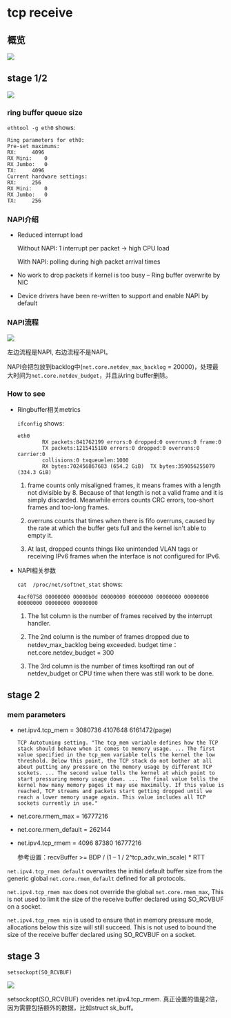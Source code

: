 # tcp receive

## 概览

![](images/packet_receive.png)

## stage 1/2

![](images/nic_process.png)

### ring buffer queue size

`ethtool -g eth0` shows:

```
Ring parameters for eth0:
Pre-set maximums:
RX:		4096
RX Mini:	0
RX Jumbo:	0
TX:		4096
Current hardware settings:
RX:		256
RX Mini:	0
RX Jumbo:	0
TX:		256

```

### NAPI介绍

  * Reduced interrupt load

      Without NAPI: 1 interrupt per packet → high CPU load

      With NAPI: polling during high packet arrival times

  * No work to drop packets if kernel is too busy – Ring buffer overwrite by NIC
  
  * Device drivers have been re-written to support and enable NAPI by default

### NAPI流程

![](images/napi.png)

左边流程是NAPI, 右边流程不是NAPI。

NAPI会把包放到backlog中(`net.core.netdev_max_backlog` = 20000)，处理最大时间为`net.core.netdev_budget`，并且从ring buffer删除。

### How to see

* Ringbuffer相关metrics

  `ifconfig` shows:

  ```
  eth0     
          RX packets:841762199 errors:0 dropped:0 overruns:0 frame:0
          TX packets:1215415180 errors:0 dropped:0 overruns:0 carrier:0
          collisions:0 txqueuelen:1000 
          RX bytes:702456867683 (654.2 GiB)  TX bytes:359056255079 (334.3 GiB)
  ```

  1. frame counts only misaligned frames, it means frames with a length not divisible by 8. Because of that length is not a valid frame and it is simply discarded.
Meanwhile errors counts CRC errors, too-short frames and too-long frames.

  2. overruns counts that times when there is fifo overruns, caused by the rate at which the buffer gets full and the kernel isn't able to empty it.

  3. At last, dropped counts things like unintended VLAN tags or receiving IPv6 frames when the interface is not configured for IPv6.
  
* NAPI相关参数

  `cat  /proc/net/softnet_stat` shows:

  ```
  4acf0758 00000000 00000b0d 00000000 00000000 00000000 00000000 00000000 00000000 00000000
  ```
  
  1. The 1st column is the number of frames received by the interrupt handler.
  
  2. The 2nd column is the number of frames dropped due to netdev_max_backlog being exceeded. budget time：net.core.netdev_budget = 300
  
  3. The 3rd column is the number of times ksoftirqd ran out of netdev_budget or CPU time when there was still work to be done.


## stage 2

### mem parameters
  
  * net.ipv4.tcp_mem = 3080736	4107648	6161472(page)
  
    ```
    TCP Autotuning setting. "The tcp_mem variable defines how the TCP stack should behave when it comes to memory usage. ... The first value specified in the tcp_mem variable tells the kernel the low threshold. Below this point, the TCP stack do not bother at all about putting any pressure on the memory usage by different TCP sockets. ... The second value tells the kernel at which point to start pressuring memory usage down. ... The final value tells the kernel how many memory pages it may use maximally. If this value is reached, TCP streams and packets start getting dropped until we reach a lower memory usage again. This value includes all TCP sockets currently in use." 
    ```

  * net.core.rmem_max = 16777216
  
  * net.core.rmem_default = 262144
  
  * net.ipv4.tcp_rmem = 4096	87380	16777216
  
    参考设置：recvBuffer >= BDP / (1 – 1 / 2^tcp_adv_win_scale) * RTT
  
  `net.ipv4.tcp_rmem default` overwrites the initial default buffer size from the generic global `net.core.rmem_default` defined for all protocols.

  `net.ipv4.tcp_rmem max` does not override the global `net.core.rmem_max`, This is not used to limit the size of the receive buffer declared using SO_RCVBUF on a socket.

  `net.ipv4.tcp_rmem min` is used to ensure that in memory pressure mode, allocations below this size will still succeed. This is not used to bound the size of the receive buffer declared using SO_RCVBUF on a socket.

## stage 3

`setsockopt(SO_RCVBUF)`

![](images/setsockopt.png)

setsockopt(SO_RCVBUF) overides net.ipv4.tcp_rmem. 真正设置的值是2倍，因为需要包括额外的数据，比如struct sk_buff。

